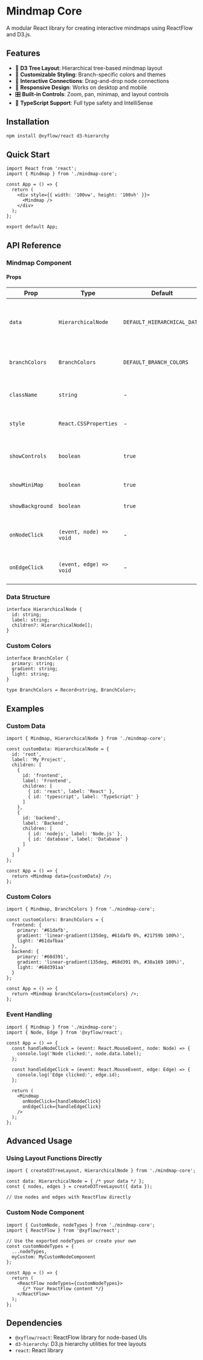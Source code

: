# Mindmap Core

A modular React library for creating interactive mindmaps using ReactFlow and D3.js.

## Features

- 🌳 **D3 Tree Layout**: Hierarchical tree-based mindmap layout
- 🎨 **Customizable Styling**: Branch-specific colors and themes
- 🔗 **Interactive Connections**: Drag-and-drop node connections
- 📱 **Responsive Design**: Works on desktop and mobile
- 🎛️ **Built-in Controls**: Zoom, pan, minimap, and layout controls
- 🔧 **TypeScript Support**: Full type safety and IntelliSense

## Installation

```bash
npm install @xyflow/react d3-hierarchy
```

## Quick Start

```tsx
import React from 'react';
import { Mindmap } from './mindmap-core';

const App = () => {
  return (
    <div style={{ width: '100vw', height: '100vh' }}>
      <Mindmap />
    </div>
  );
};

export default App;
```

## API Reference

### Mindmap Component

#### Props

| Prop | Type | Default | Description |
|------|------|---------|-------------|
| `data` | `HierarchicalNode` | `DEFAULT_HIERARCHICAL_DATA` | The hierarchical data structure for the mindmap |
| `branchColors` | `BranchColors` | `DEFAULT_BRANCH_COLORS` | Color scheme for different branches |
| `className` | `string` | - | CSS class name for the container |
| `style` | `React.CSSProperties` | - | Inline styles for the container |
| `showControls` | `boolean` | `true` | Show ReactFlow controls (zoom, fit view, etc.) |
| `showMiniMap` | `boolean` | `true` | Show the minimap |
| `showBackground` | `boolean` | `true` | Show the grid background |
| `onNodeClick` | `(event, node) => void` | - | Callback when a node is clicked |
| `onEdgeClick` | `(event, edge) => void` | - | Callback when an edge is clicked |

### Data Structure

```tsx
interface HierarchicalNode {
  id: string;
  label: string;
  children?: HierarchicalNode[];
}
```

### Custom Colors

```tsx
interface BranchColor {
  primary: string;
  gradient: string;
  light: string;
}

type BranchColors = Record<string, BranchColor>;
```

## Examples

### Custom Data

```tsx
import { Mindmap, HierarchicalNode } from './mindmap-core';

const customData: HierarchicalNode = {
  id: 'root',
  label: 'My Project',
  children: [
    {
      id: 'frontend',
      label: 'Frontend',
      children: [
        { id: 'react', label: 'React' },
        { id: 'typescript', label: 'TypeScript' }
      ]
    },
    {
      id: 'backend',
      label: 'Backend',
      children: [
        { id: 'nodejs', label: 'Node.js' },
        { id: 'database', label: 'Database' }
      ]
    }
  ]
};

const App = () => {
  return <Mindmap data={customData} />;
};
```

### Custom Colors

```tsx
import { Mindmap, BranchColors } from './mindmap-core';

const customColors: BranchColors = {
  frontend: {
    primary: '#61dafb',
    gradient: 'linear-gradient(135deg, #61dafb 0%, #21759b 100%)',
    light: '#61dafbaa'
  },
  backend: {
    primary: '#68d391',
    gradient: 'linear-gradient(135deg, #68d391 0%, #38a169 100%)',
    light: '#68d391aa'
  }
};

const App = () => {
  return <Mindmap branchColors={customColors} />;
};
```

### Event Handling

```tsx
import { Mindmap } from './mindmap-core';
import { Node, Edge } from '@xyflow/react';

const App = () => {
  const handleNodeClick = (event: React.MouseEvent, node: Node) => {
    console.log('Node clicked:', node.data.label);
  };

  const handleEdgeClick = (event: React.MouseEvent, edge: Edge) => {
    console.log('Edge clicked:', edge.id);
  };

  return (
    <Mindmap
      onNodeClick={handleNodeClick}
      onEdgeClick={handleEdgeClick}
    />
  );
};
```

## Advanced Usage

### Using Layout Functions Directly

```tsx
import { createD3TreeLayout, HierarchicalNode } from './mindmap-core';

const data: HierarchicalNode = { /* your data */ };
const { nodes, edges } = createD3TreeLayout({ data });

// Use nodes and edges with ReactFlow directly
```

### Custom Node Component

```tsx
import { CustomNode, nodeTypes } from './mindmap-core';
import { ReactFlow } from '@xyflow/react';

// Use the exported nodeTypes or create your own
const customNodeTypes = {
  ...nodeTypes,
  myCustom: MyCustomNodeComponent
};

const App = () => {
  return (
    <ReactFlow nodeTypes={customNodeTypes}>
      {/* Your ReactFlow content */}
    </ReactFlow>
  );
};
```

## Dependencies

- `@xyflow/react`: ReactFlow library for node-based UIs
- `d3-hierarchy`: D3.js hierarchy utilities for tree layouts
- `react`: React library

